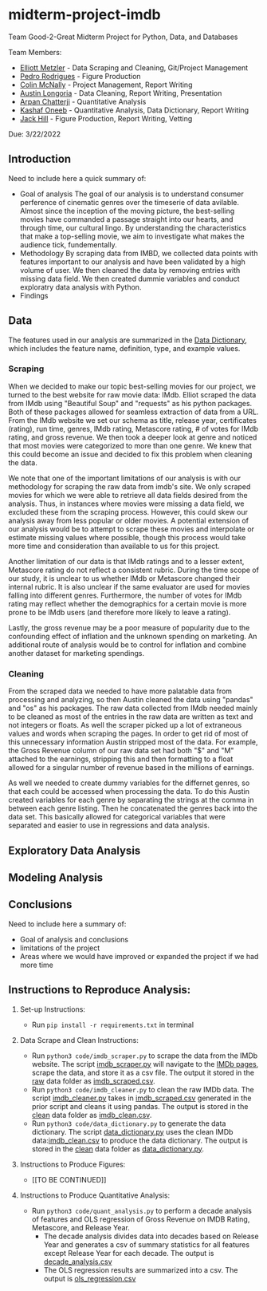 # midterm-project-imdb

Team Good-2-Great Midterm Project for Python, Data, and Databases

Team Members: 
* [Elliott Metzler](https://github.com/ElliottMetzler) - Data Scraping and Cleaning, Git/Project Management
* [Pedro Rodrigues](https://github.com/PedroNBRodrigues) - Figure Production
* [Colin McNally](https://github.com/cmcnally23) - Project Management, Report Writing
* [Austin Longoria](https://github.com/galongoria) - Data Cleaning, Report Writing, Presentation
* [Arpan Chatterji](https://github.com/achatterji1) - Quantitative Analysis
* [Kashaf Oneeb](https://github.com/koneeb) - Quantitative Analysis, Data Dictionary, Report Writing
* [Jack Hill](https://github.com/ts1989mu) -  Figure Production, Report Writing, Vetting

Due: 3/22/2022 

## Introduction

Need to include here a quick summary of:
* Goal of analysis
The goal of our analysis is to understand consumer perference of cinematic genres over the timeserie of data avilable. Almost since the inception of the moving picture, the best-selling movies have commanded a passage straight into our hearts, and through time, our cultural lingo. By understanding the characteristics that make a top-selling movie, we aim to investigate what makes the audience tick, fundementally.
* Methodology
By scraping data from IMBD, we collected data points with features important to our analysis and have been validated by a high volume of user. We then cleaned the data by removing entries with missing data field. We then created dummie variables and conduct exploratry data analysis with Python. 
* Findings

## Data

The features used in our analysis are summarized in the [Data Dictionary](https://github.com/ElliottMetzler/midterm-project-imdb/blob/document/data/clean/data_dictionary.csv), which includes the feature name, definition, type, and example values.

### Scraping

When we decided to make our topic best-selling movies for our project, we turned to the best website for raw movie data: IMdb. Elliot scraped the data from IMdb using "Beautiful Soup" and "requests" as his python packages. Both of these packages allowed for seamless extraction of data from a URL. From the IMdb website we set our schema as title, release year, certificates (rating), run time, genres, IMdb rating, Metascore rating, # of votes for IMdb rating, and gross revenue. We then took a deeper look at genre and noticed that most movies were categorized to more than one genre. We knew that this could become an issue and decided to fix this problem when cleaning the data.

We note that one of the important limitations of our analysis is with our methodology for scraping the raw data from imdb's site. We only scraped movies for which we were able to retrieve all data fields desired from the analysis. Thus, in instances where movies were missing a data field, we excluded these from the scraping process. However, this could skew our analysis away from less popular or older movies. A potential extension of our analysis would be to attempt to scrape these movies and interpolate or estimate missing values where possible, though this process would take more time and consideration than available to us for this project.

Another limitation of our data is that IMdb ratings and to a lesser extent, Metascore rating do not reflect a consistent rubric. During the time scope of our study, it is unclear to us whether IMdb or Metascore changed their internal rubric. It is also unclear if the same evaluator are used for movies falling into different genres. Furthermore, the number of votes for IMdb rating may reflect whether the demographics for a certain movie is more prone to be IMdb users (and therefore more likely to leave a rating).

Lastly, the gross revenue may be a poor measure of popularity due to the confounding effect of inflation and the unknown spending on marketing. An additional route of analysis would be to control for inflation and combine another dataset for marketing spendings.  


### Cleaning

From the scraped data we needed to have more palatable data from processing and analyzing, so then Austin cleaned the data using "pandas" and "os" as his packages. The raw data collected from IMdb needed mainly to be cleaned as most of the entries in the raw data are written as text and not integers or floats. As well the scraper picked up a lot of extraneous values and words when scraping the pages. In order to get rid of most of this unnecessary information Austin stripped most of the data. For example, the Gross Revenue column of our raw data set had both "$" and "M" attached to the earnings, stripping this and then formatting to a float allowed for a singular number of revenue based in the millions of earnings.

As well we needed to create dummy variables for the differnet genres, so that each could be accessed when processing the data. To do this Austin created variables for each genre by separating the strings at the comma in between each genre listing. Then he concatenated the genres back into the data set. This basically allowed for categorical variables that were separated and easier to use in regressions and data analysis.

## Exploratory Data Analysis

## Modeling Analysis

## Conclusions

Need to include here a summary of:
* Goal of analysis and conclusions
* limitations of the project
* Areas where we would have improved or expanded the project if we had more time

## Instructions to Reproduce Analysis:

1) Set-up Instructions:
	* Run `pip install -r requirements.txt` in terminal

2) Data Scrape and Clean Instructions:
	* Run `python3 code/imdb_scraper.py` to scrape the data from the IMDb website. The script [imdb_scraper.py](https://github.com/ElliottMetzler/midterm-project-imdb/blob/document/code/imdb_scraper.py) will navigate to the [IMDb pages](https://www.imdb.com/search/title/?title_type=feature&num_votes=25000,&genres=), scrape the data, and store it as a csv file. The output it stored in the [raw](https://github.com/ElliottMetzler/midterm-project-imdb/tree/document/data/raw) data folder as [imdb_scraped.csv](https://github.com/ElliottMetzler/midterm-project-imdb/blob/document/data/raw/imdb_scraped.csv).
	* Run `python3 code/imdb_cleaner.py` to clean the raw IMDb data. The script [imdb_cleaner.py](https://github.com/ElliottMetzler/midterm-project-imdb/blob/document/code/imdb_cleaner.py) takes in [imdb_scraped.csv](https://github.com/ElliottMetzler/midterm-project-imdb/tree/document/data/raw) generated in the prior script and cleans it using pandas. The output is stored in the [clean](https://github.com/ElliottMetzler/midterm-project-imdb/tree/document/data/clean) data folder as [imdb_clean.csv](https://github.com/ElliottMetzler/midterm-project-imdb/blob/document/data/clean/imdb_clean.csv).
	* Run `python3 code/data_dictionary.py` to generate the data dictionary. The script [data_dictionary.py](https://github.com/ElliottMetzler/midterm-project-imdb/blob/document/code/data_dictionary.py) uses the clean IMDb data:[imdb_clean.csv](https://github.com/ElliottMetzler/midterm-project-imdb/blob/document/data/clean/imdb_clean.csv) to produce the data dictionary. The output is stored in the [clean](https://github.com/ElliottMetzler/midterm-project-imdb/tree/document/data/clean) data folder as [data_dictionary.py](https://github.com/ElliottMetzler/midterm-project-imdb/blob/document/data/clean/data_dictionary.csv).

3) Instructions to Produce Figures:
	* [[TO BE CONTINUED]]

4) Instructions to Produce Quantitative Analysis:
	* Run `python3 code/quant_analysis.py` to perform a decade analysis of features and OLS regression of Gross Revenue on IMDB Rating, Metascore, and Release Year. 
	 	* The decade analysis divides data into decades based on Release Year and generates a csv of summary statistics for all features except Release Year for each decade. The output is [decade_analysis.csv](https://github.com/ElliottMetzler/midterm-project-imdb/blob/document/quantitative%20analysis/decade_analysis.csv)
	 	* The OLS regression results are summarized into a csv. The output is [ols_regression.csv](https://github.com/ElliottMetzler/midterm-project-imdb/blob/document/quantitative%20analysis/ols_regression.csv)
